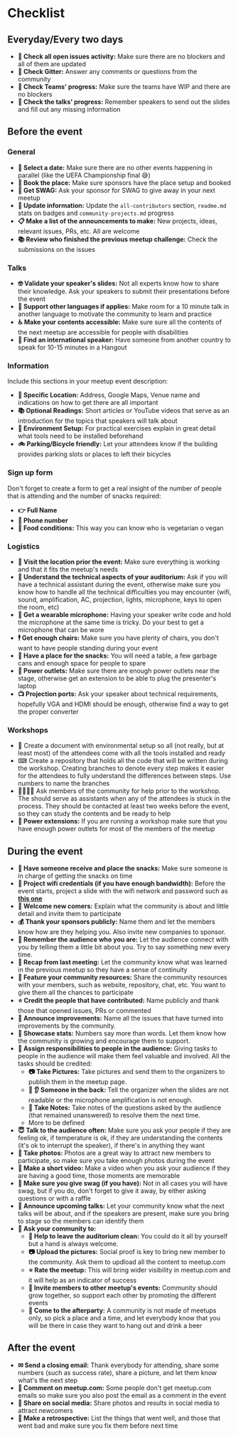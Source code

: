 # Checklist

## Everyday/Every two days

- **👀 Check all open issues activity:** Make sure there are no blockers and all of them are updated
- **🤳 Check Gitter:** Answer any comments or questions from the community
- **🤝 Check Teams' progress:** Make sure the teams have WIP and there are no blockers
- **👮 Check the talks' progress:** Remember speakers to send out the slides and fill out any missing information

## Before the event

### General

- **📆 Select a date:** Make sure there are no other events happening in parallel (like the UEFA Championship final 😅)
- **🏢 Book the place:** Make sure sponsors have the place setup and booked
- **🎁 Get SWAG:** Ask your sponsor for SWAG to give away in your next meetup
- **📝 Update information:** Update the `all-contributors` section, `readme.md` stats on badges and `community-projects.md` progress
- **📋 Make a list of the announcements to make:** New projects, ideas, relevant issues, PRs, etc. All are welcome
- **📚 Review who finished the previous meetup challenge:** Check the submissions on the issues

### Talks

- **🤓 Validate your speaker's slides:** Not all experts know how to share their knowledge. Ask your speakers to submit their presentations before the event
- **👄 Support other languages if applies:** Make room for a 10 minute talk in another language to motivate the community to learn and practice
- **♿️ Make your contents accessible:** Make sure sure all the contents of the next meetup are accessible for people with disabilities
- **🤵 Find an international speaker:** Have someone from another country to speak for 10-15 minutes in a Hangout
  
### Information

Include this sections in your meetup event description:

- **🏢 Specific Location:** Address, Google Maps, Venue name and indications on how to get there are all important
- **📚 Optional Readings:** Short articles or YouTube videos that serve as an introduction for the topics that speakers will talk about
- **💾 Environment Setup:** For practical exercises explain in great detail what tools need to be installed beforehand
- **🚲 Parking/Bicycle friendly:** Let your attendees know if the building provides parking slots or places to left their bicycles

### Sign up form

Don't forget to create a form to get a real insight of the number of people that is attending and the number of snacks required:

- **👉 Full Name**
- **📱 Phone number**
- **🍎 Food conditions:** This way you can know who is vegetarian o vegan

### Logistics

- **🏢 Visit the location prior the event:** Make sure everything is working and that it fits the meetup's needs
- **🔧 Understand the technical aspects of your auditorium:** Ask if you will have a technical assistant during the event, otherwise make sure you know how to handle all the technical difficulties you may encounter (wifi, sound, amplification, AC, projection, lights, microphone, keys to open the room, etc)
- **🎤 Get a wearable microphone:** Having your speaker write code and hold the microphone at the same time is tricky. Do your best to get a microphone that can be wore
- **🕴 Get enough chairs:** Make sure you have plenty of chairs, you don't want to have people standing during your event
- **🍪 Have a place for the snacks:** You will need a table, a few garbage cans and enough space for people to spare
- **🔌 Power outlets:** Make sure there are enough power outlets near the stage, otherwise get an extension to be able to plug the presenter's laptop
- **📺 Projection ports:** Ask your speaker about technical requirements, hopefully VGA and HDMI should be enough, otherwise find a way to get the proper converter

### Workshops

- 📁 Create a document with environmental setup so all (not really, but at least most) of the attendees come with all the tools installed and ready
- ⌨ Create a repository that holds all the code that will be written during the workshop. Creating branches to denote every step makes it easier for the attendees to fully understand the differences between steps. Use numbers to name the branches
- 👨‍👩‍👧‍👦 Ask members of the community for help prior to the workshop. The should serve as assistants when any of the attendees is stuck in the process. They should be contacted at least two weeks before the event, so they can study the contents and be ready to help
- **🔌 Power extensions:** If you are running a workshop make sure that you have enough power outlets for most of the members of the meetup

## During the event

- **🍪 Have someone receive and place the snacks:** Make sure someone is in charge of getting the snacks on time
- **🔑 Project wifi credentials (if you have enough bandwidth):** Before the event starts, project a slide with the wifi network and password such as **[this one](http://slides.com/jdjuan/angular-medellin#/)**
- **🐣 Welcome new comers:** Explain what the community is about and little detail and invite them to participate
- **💰 Thank your sponsors publicly:** Name them and let the members know how are they helping you. Also invite new companies to sponsor.
- **👦 Remember the audience who you are:** Let the audience connect with you by telling them a little bit about you. Try to say something new every time.
- **💭 Recap from last meeting:** Let the community know what was learned in the previous meetup so they have a sense of continuity
- **🔨 Feature your community resources:** Share the community resources with your members, such as website, repository, chat, etc. You want to give them all the chances to participate
- **⭐ Credit the people that have contributed:** Name publicly and thank those that opened issues, PRs or commented
- **📢 Announce improvements:** Name all the issues that have turned into improvements by the community.
- **🔢 Showcase stats:** Numbers say more than words. Let them know how the community is growing and encourage them to support.
- **🙋 Assign responsibilities to people in the audience:** Giving tasks to people in the audience will make them feel valuable and involved. All the tasks should be credited:
    - **📷 Take Pictures:** Take pictures and send them to the organizers to publish them in the meetup page.
    - **👀 👂 Someone in the back:** Tell the organizer when the slides are not readable or the microphone amplification is not enough.
    - **💬 Take Notes:** Take notes of the questions asked by the audience (that remained unanswered) to resolve them the next time.
    - More to be defined
- **😇 Talk to the audience often:** Make sure you ask your people if they are feeling ok, if temperature is ok, if they are understanding the contents (it's ok to interrupt the speaker), if there's in anything they want
- **🤳 Take photos:** Photos are a great way to attract new members to participate, so make sure you take enough photos during the event
- **🎥 Make a short video:** Make a video when you ask your audience if they are having a good time, those moments are memorable
- **🎁 Make sure you give swag (if you have):** Not in all cases you will have swag, but if you do, don't forget to give it away, by either asking questions or with a raffle
- **📢 Announce upcoming talks:** Let your community know what the next talks will be about, and if the speakers are present, make sure you bring to stage so the members can identify them
- **🕺 Ask your community to:**
    - **🕺 Help to leave the auditorium clean:** You could do it all by yourself but a hand is always welcome.
    - **📷 Upload the pictures:** Social proof is key to bring new member to the community. Ask them to updload all the content to meetup.com
    - **⭐ Rate the meetup:** This will bring wider visibility in meetup.com and it will help as an indicator of success
    - **🕺 Invite members to other meetup's events:** Community should grow together, so support each other by promoting the different events
    - **🎉 Come to the afterparty:** A community is not made of meetups only, so pick a place and a time, and let everybody know that you will be there in case they want to hang out and drink a beer

## After the event

- **✉ Send a closing email:** Thank everybody for attending, share some numbers (such as success rate), share a picture, and let them know what's the next step
- **📲 Comment on meetup.com:** Some people don't get meetup.com emails so make sure you also post the email as a comment in the event
- **📱 Share on social media:** Share photos and results in social media to attract newcomers
- **📇 Make a retrospective:** List the things that went well, and those that went bad and make sure you fix them before next time
